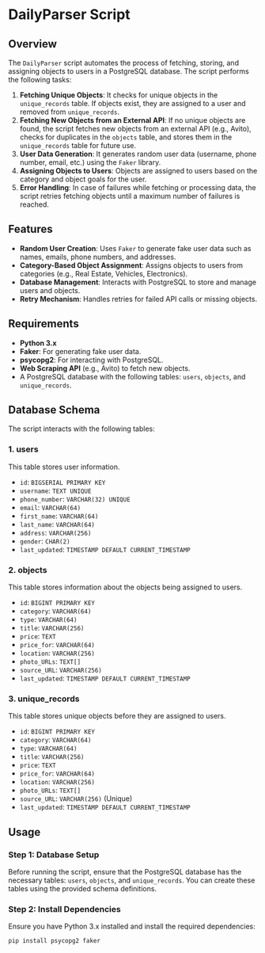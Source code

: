 # DailyParser Script

## Overview

The `DailyParser` script automates the process of fetching, storing, and assigning objects to users in a PostgreSQL database. The script performs the following tasks:

1. **Fetching Unique Objects**: It checks for unique objects in the `unique_records` table. If objects exist, they are assigned to a user and removed from `unique_records`.
2. **Fetching New Objects from an External API**: If no unique objects are found, the script fetches new objects from an external API (e.g., Avito), checks for duplicates in the `objects` table, and stores them in the `unique_records` table for future use.
3. **User Data Generation**: It generates random user data (username, phone number, email, etc.) using the `Faker` library.
4. **Assigning Objects to Users**: Objects are assigned to users based on the category and object goals for the user.
5. **Error Handling**: In case of failures while fetching or processing data, the script retries fetching objects until a maximum number of failures is reached.

## Features

- **Random User Creation**: Uses `Faker` to generate fake user data such as names, emails, phone numbers, and addresses.
- **Category-Based Object Assignment**: Assigns objects to users from categories (e.g., Real Estate, Vehicles, Electronics).
- **Database Management**: Interacts with PostgreSQL to store and manage users and objects.
- **Retry Mechanism**: Handles retries for failed API calls or missing objects.

## Requirements

- **Python 3.x**
- **Faker**: For generating fake user data.
- **psycopg2**: For interacting with PostgreSQL.
- **Web Scraping API** (e.g., Avito) to fetch new objects.
- A PostgreSQL database with the following tables: `users`, `objects`, and `unique_records`.

## Database Schema

The script interacts with the following tables:

### 1. **users**
This table stores user information.

- `id`: `BIGSERIAL PRIMARY KEY`
- `username`: `TEXT UNIQUE`
- `phone_number`: `VARCHAR(32) UNIQUE`
- `email`: `VARCHAR(64)`
- `first_name`: `VARCHAR(64)`
- `last_name`: `VARCHAR(64)`
- `address`: `VARCHAR(256)`
- `gender`: `CHAR(2)`
- `last_updated`: `TIMESTAMP DEFAULT CURRENT_TIMESTAMP`

### 2. **objects**
This table stores information about the objects being assigned to users.

- `id`: `BIGINT PRIMARY KEY`
- `category`: `VARCHAR(64)`
- `type`: `VARCHAR(64)`
- `title`: `VARCHAR(256)`
- `price`: `TEXT`
- `price_for`: `VARCHAR(64)`
- `location`: `VARCHAR(256)`
- `photo_URLs`: `TEXT[]`
- `source_URL`: `VARCHAR(256)`
- `last_updated`: `TIMESTAMP DEFAULT CURRENT_TIMESTAMP`

### 3. **unique_records**
This table stores unique objects before they are assigned to users.

- `id`: `BIGINT PRIMARY KEY`
- `category`: `VARCHAR(64)`
- `type`: `VARCHAR(64)`
- `title`: `VARCHAR(256)`
- `price`: `TEXT`
- `price_for`: `VARCHAR(64)`
- `location`: `VARCHAR(256)`
- `photo_URLs`: `TEXT[]`
- `source_URL`: `VARCHAR(256)` (Unique)
- `last_updated`: `TIMESTAMP DEFAULT CURRENT_TIMESTAMP`

## Usage

### Step 1: Database Setup

Before running the script, ensure that the PostgreSQL database has the necessary tables: `users`, `objects`, and `unique_records`. You can create these tables using the provided schema definitions.

### Step 2: Install Dependencies

Ensure you have Python 3.x installed and install the required dependencies:

```bash
pip install psycopg2 faker
